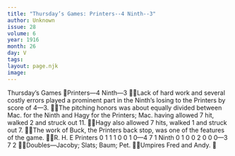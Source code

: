 ```yaml
---
title: "Thursday’s Games: Printers--4 Ninth--3"
author: Unknown
issue: 28
volume: 6
year: 1916
month: 26
day: V
tags:
layout: page.njk
image:
---
```

Thursday’s Games Printers—4 Ninth—3 Lack of hard work and several costly errors played a prominent part in the Ninth’s losing to the Printers by score of 4—3. The pitching honors was about equally divided between Mac. for the Ninth and Hagy for the Printers; Mac. having allowed 7 hit, walked 2 and struck out 11. Hagy also allowed 7 hits, walked 1 and struck out 7. The work of Buck, the Printers back stop, was one of the features of the game. R. H. E Printers 0 1 1 1 0 0 1 0—4 7 1 Ninth 0 1 0 0 2 0 0 0—3 7 2 Doubles—Jacoby; Slats; Baum; Pet. Umpires Fred and Andy. 
